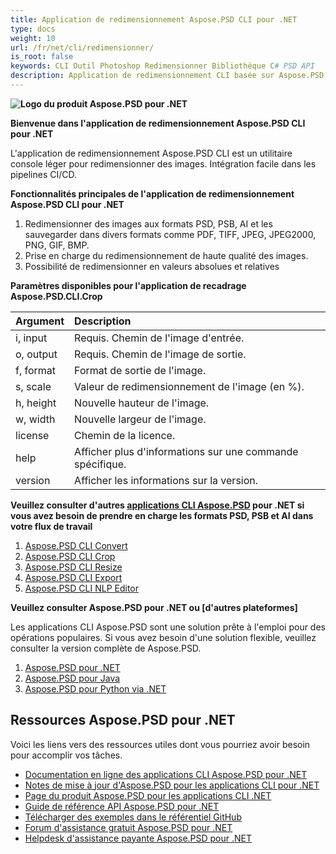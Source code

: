 ```yaml
---
title: Application de redimensionnement Aspose.PSD CLI pour .NET
type: docs
weight: 10
url: /fr/net/cli/redimensionner/
is_root: false
keywords: CLI Outil Photoshop Redimensionner Bibliothèque C# PSD API
description: Application de redimensionnement CLI basée sur Aspose.PSD pour les formats de fichiers PSD, PSB et AI. Automatisation CI/CD sans code. Prend en charge le redimensionnement d'images et leur sauvegarde dans divers formats tels que PDF, TIFF, JPEG, JPEG2000, PNG, GIF, BMP. Elle ne nécessite pas l'installation d'Adobe Photoshop ou d'Adobe Illustrator et peut être exécutée depuis la console sans code supplémentaire.
---
```


**![Logo du produit Aspose.PSD pour .NET](home_1.png)**

**Bienvenue dans l'application de redimensionnement Aspose.PSD CLI pour .NET**

L'application de redimensionnement Aspose.PSD CLI est un utilitaire console léger pour redimensionner des images. Intégration facile dans les pipelines CI/CD.

**Fonctionnalités principales de l'application de redimensionnement Aspose.PSD CLI pour .NET**

1. Redimensionner des images aux formats PSD, PSB, AI et les sauvegarder dans divers formats comme PDF, TIFF, JPEG, JPEG2000, PNG, GIF, BMP.
2. Prise en charge du redimensionnement de haute qualité des images.
3. Possibilité de redimensionner en valeurs absolues et relatives

**Paramètres disponibles pour l'application de recadrage Aspose.PSD.CLI.Crop**

| **Argument** | **Description**                           |
|:-------------|:------------------------------------------|
| i, input     | Requis. Chemin de l'image d'entrée.        |
| o, output    | Requis. Chemin de l'image de sortie.       |
| f, format    | Format de sortie de l'image.              |
| s, scale     | Valeur de redimensionnement de l'image (en %).        |
| h, height    | Nouvelle hauteur de l'image.                  |
| w, width     | Nouvelle largeur de l'image.                   |
| license      | Chemin de la licence.                      |
| help         | Afficher plus d'informations sur une commande spécifique. |
| version      | Afficher les informations sur la version.              |


**Veuillez consulter d'autres [applications CLI Aspose.PSD](https://docs.aspose.com/psd/net/cli) pour .NET si vous avez besoin de prendre en charge les formats PSD, PSB et AI dans votre flux de travail**

1. [Aspose.PSD CLI Convert](/psd/fr/net/cli/convert)
2. [Aspose.PSD CLI Crop](/psd/fr/net/cli/crop)
3. [Aspose.PSD CLI Resize](/psd/fr/net/cli/resize)
4. [Aspose.PSD CLI Export](/psd/fr/net/cli/export)
5. [Aspose.PSD CLI NLP Editor](/psd/fr/net/cli/nlp-editor)

**Veuillez consulter Aspose.PSD pour .NET ou [d'autres plateformes]**

Les applications CLI Aspose.PSD sont une solution prête à l'emploi pour des opérations populaires. Si vous avez besoin d'une solution flexible, veuillez consulter la version complète de Aspose.PSD.

1. [Aspose.PSD pour .NET](https://releases.aspose.com/psd/net/)
2. [Aspose.PSD pour Java](https://releases.aspose.com/psd/java/) 
3. [Aspose.PSD pour Python via .NET](https://releases.aspose.com/psd/python-net/)

## **Ressources Aspose.PSD pour .NET**

Voici les liens vers des ressources utiles dont vous pourriez avoir besoin pour accomplir vos tâches.

- [Documentation en ligne des applications CLI Aspose.PSD pour .NET](/psd/fr/net/cli/conversion)
- [Notes de mise à jour d'Aspose.PSD pour les applications CLI pour .NET](/psd/fr/net/cli/conversion/release-notes/)
- [Page du produit Aspose.PSD pour les applications CLI .NET](https://products.aspose.com/psd/net/cli)
- [Guide de référence API Aspose.PSD pour .NET](https://reference.aspose.com/net/psd)
- [Télécharger des exemples dans le référentiel GitHub](https://github.com/aspose-psd/CLI-Applications)
- [Forum d'assistance gratuit Aspose.PSD pour .NET](https://forum.aspose.com/c/psd)
- [Helpdesk d'assistance payante Aspose.PSD pour .NET](https://helpdesk.aspose.com/)
